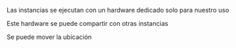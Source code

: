
Las instancias se ejecutan con un hardware dedicado solo para nuestro uso

Este hardware se puede compartir con otras instancias

Se puede mover la ubicación 